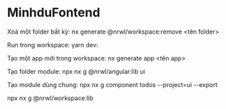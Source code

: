 # MinhduFontend

Xoá một folder bất kỳ: nx generate @nrwl/workspace:remove <tên folder>

Run trong workspace: yarn dev:<app-name>  

Tạo một app mới trong workspace: nx generate app <tên app> 
  
Tạo folder module: npx nx g @nrwl/angular:lib ui

Tạo module dùng chung: npx nx g component todos --project=ui --export


 npx nx g @nrwl/workspace:lib

